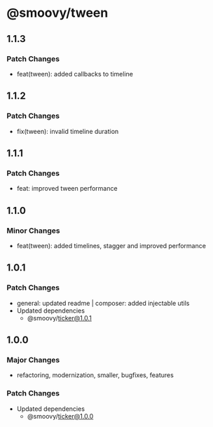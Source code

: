 # @smoovy/tween

## 1.1.3

### Patch Changes

- feat(tween): added callbacks to timeline

## 1.1.2

### Patch Changes

- fix(tween): invalid timeline duration

## 1.1.1

### Patch Changes

- feat: improved tween performance

## 1.1.0

### Minor Changes

- feat(tween): added timelines, stagger and improved performance

## 1.0.1

### Patch Changes

- general: updated readme | composer: added injectable utils
- Updated dependencies
  - @smoovy/ticker@1.0.1

## 1.0.0

### Major Changes

- refactoring, modernization, smaller, bugfixes, features

### Patch Changes

- Updated dependencies
  - @smoovy/ticker@1.0.0
